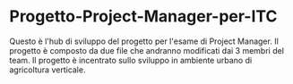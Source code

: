 # Progetto-Project-Manager-per-ITC

Questo è l'hub di sviluppo del progetto per l'esame di Project Manager. Il progetto è composto da due file che andranno modificati dai 3 membri del team. Il progetto è incentrato sullo sviluppo in ambiente
urbano di agricoltura verticale.
